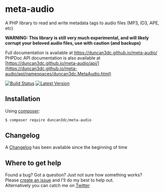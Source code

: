 # meta-audio
A PHP library to read and write metadata tags to audio files (MP3, ID3, APE, etc)

__WARNING: This library is still very much experimental, and will likely corrupt your beloved audio files, use with caution (and backups)__

Full documentation is available at https://duncan3dc.github.io/meta-audio/  
PHPDoc API documentation is also available at [https://duncan3dc.github.io/meta-audio/api/](https://duncan3dc.github.io/meta-audio/api/namespaces/duncan3dc.MetaAudio.html)  

[![Build Status](https://img.shields.io/travis/duncan3dc/meta-audio.svg)](https://travis-ci.org/duncan3dc/meta-audio)
[![Latest Version](https://img.shields.io/packagist/v/duncan3dc/meta-audio.svg)](https://packagist.org/packages/duncan3dc/meta-audio)


## Installation
Using [composer](https://packagist.org/packages/duncan3dc/meta-audio):
```bash
$ composer require duncan3dc/meta-audio
```


## Changelog
A [Changelog](CHANGELOG.md) has been available since the beginning of time


## Where to get help
Found a bug? Got a question? Just not sure how something works?  
Please [create an issue](//github.com/duncan3dc/meta-audio/issues) and I'll do my best to help out.  
Alternatively you can catch me on [Twitter](https://twitter.com/duncan3dc)
